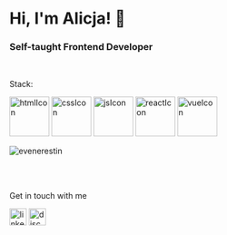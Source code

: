 <h1>Hi, I'm Alicja! 🦈</h1>
<h3>Self-taught Frontend Developer</h3>

<br />

<p>
<p align="left">Stack:</p>
<img src="https://github.com/user-attachments/assets/f2a82895-1fce-4eaf-828c-19a2f7c04345" alt="htmlIcon" width="70" height="70" />
<img src="https://github.com/user-attachments/assets/ea030430-6987-4026-b8e5-fb3389512f74" alt="cssIcon" width="70" height="70" />
<img src="https://github.com/user-attachments/assets/177b1449-9668-4546-bee2-533a7f3411af" alt="jsIcon" width="70" height="70" />
<img src="https://github.com/user-attachments/assets/9d99764e-326a-4134-9442-e146f6cc2b70" alt="reactIcon" width="70" height="70" />
<img src="https://github.com/user-attachments/assets/ae748bd3-2cd5-47fb-a83a-34f3ce721702" alt="vueIcon" width="70" height="70" />
</p>


<p><img align="center" src="https://github-readme-stats.vercel.app/api/top-langs?username=evenerestin&show_icons=true&locale=en&layout=compact" alt="evenerestin" /></p>

<br />
<br />


<p align="left center"> Get in touch with me </p>
<p align="left center">
<img src="https://github.com/user-attachments/assets/32b30aa1-0582-4711-8202-9c98b21f722e" alt="linkedin-fill" width="30" height="30" />
<img src="https://github.com/user-attachments/assets/27da14dd-adb2-4f42-aae8-d8751f8b83ea" alt="discord-fill" width="30" height="30" />
</p>


<!--
- 🔭 I’m currently working on ...
- 🌱 I’m currently learning ...
- 👯 I’m looking to collaborate on ...
- 🤔 I’m looking for help with ...
- 💬 Ask me about ...
- 📫 How to reach me: ...

- 😄 Pronouns: ...
- ⚡ Fun fact: ...
-->
